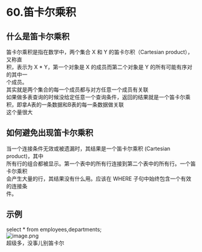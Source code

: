 # 60.笛卡尔乘积


<a name="1dxCS"></a>
## 什么是笛卡尔乘积
笛卡尔乘积是指在数学中，两个集合 X 和 Y 的笛卡尓积（Cartesian product），又称直<br />积，表示为 X * Y，第一个对象是 X 的成员而第二个对象是 Y 的所有可能有序对的其中一<br />个成员。<br />其实就是两个集合的每一个成员都与对方任意一个成员有关联<br />如果做多表查询的时候没给定任意一个查询条件，返回的结果就是一个笛卡尔乘积，即拿A表的一条数据和B表的每一条数据做关联<br />这个量很大

<a name="BItRm"></a>
## 如何避免出现笛卡尔乘积
当一个连接条件无效或被遗漏时，其结果是一个笛卡尔乘积 (Cartesian product)，其中<br />所有行的组合都被显示。第一个表中的所有行连接到第二个表中的所有行。一个笛卡尔乘积<br />会产生大量的行，其结果没有什么用。应该在 WHERE 子句中始终包含一个有效的连接条<br />件。

<a name="fhluZ"></a>
## 示例
select * from employees,departments;<br />![image.png](https://cdn.nlark.com/yuque/0/2019/png/349894/1560929429047-b71745b1-6790-445d-859d-a000ad5ebdd1.png#align=left&display=inline&height=322&name=image.png&originHeight=643&originWidth=998&size=394722&status=done&width=499)<br />超级多，没事儿别笛卡尔

